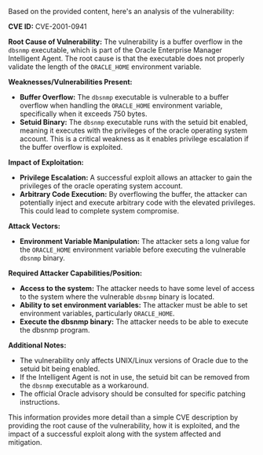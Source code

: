Based on the provided content, here's an analysis of the vulnerability:

**CVE ID:** CVE-2001-0941

**Root Cause of Vulnerability:**
The vulnerability is a buffer overflow in the `dbsnmp` executable, which is part of the Oracle Enterprise Manager Intelligent Agent. The root cause is that the executable does not properly validate the length of the `ORACLE_HOME` environment variable.

**Weaknesses/Vulnerabilities Present:**
- **Buffer Overflow:** The `dbsnmp` executable is vulnerable to a buffer overflow when handling the `ORACLE_HOME` environment variable, specifically when it exceeds 750 bytes.
- **Setuid Binary:** The `dbsnmp` executable runs with the setuid bit enabled, meaning it executes with the privileges of the oracle operating system account. This is a critical weakness as it enables privilege escalation if the buffer overflow is exploited.

**Impact of Exploitation:**
- **Privilege Escalation:** A successful exploit allows an attacker to gain the privileges of the oracle operating system account.
- **Arbitrary Code Execution:** By overflowing the buffer, the attacker can potentially inject and execute arbitrary code with the elevated privileges. This could lead to complete system compromise.

**Attack Vectors:**
- **Environment Variable Manipulation:** The attacker sets a long value for the `ORACLE_HOME` environment variable before executing the vulnerable `dbsnmp` binary.

**Required Attacker Capabilities/Position:**
- **Access to the system:** The attacker needs to have some level of access to the system where the vulnerable `dbsnmp` binary is located.
- **Ability to set environment variables:** The attacker must be able to set environment variables, particularly `ORACLE_HOME`.
- **Execute the dbsnmp binary:** The attacker needs to be able to execute the dbsnmp program.

**Additional Notes:**
- The vulnerability only affects UNIX/Linux versions of Oracle due to the setuid bit being enabled.
- If the Intelligent Agent is not in use, the setuid bit can be removed from the `dbsnmp` executable as a workaround.
- The official Oracle advisory should be consulted for specific patching instructions.

This information provides more detail than a simple CVE description by providing the root cause of the vulnerability, how it is exploited, and the impact of a successful exploit along with the system affected and mitigation.